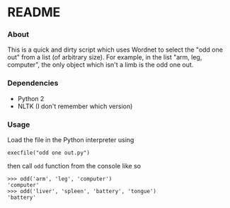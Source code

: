 # README #

### About ###
This is a quick and dirty script which uses Wordnet to select the "odd one out" from a list (of arbitrary size). For example, in the list "arm, leg, computer", the only object which isn't a limb is the odd one out.

### Dependencies ###
* Python 2
* NLTK (I don't remember which version)

### Usage ###
Load the file in the Python interpreter using

    execfile("odd one out.py")

then call `odd` function from the console like so

    >>> odd('arm', 'leg', 'computer')
    'computer'
    >>> odd('liver', 'spleen', 'battery', 'tongue')
    'battery'
